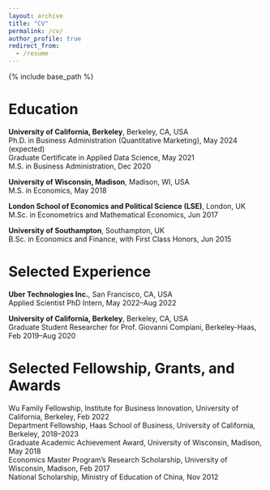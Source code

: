 ```yaml
---
layout: archive
title: "CV"
permalink: /cv/
author_profile: true
redirect_from:
  - /resume
---
```


{% include base_path %}

Education
======
**University of California, Berkeley**, Berkeley, CA, USA\
Ph.D. in Business Administration (Quantitative Marketing), May 2024 (expected)\
Graduate Certificate in Applied Data Science, May 2021\
M.S. in Business Administration, Dec 2020

**University of Wisconsin, Madison**, Madison, WI, USA\
M.S. in Economics, May 2018

**London School of Economics and Political Science (LSE)**, London, UK\
M.Sc. in Econometrics and Mathematical Economics, Jun 2017

**University of Southampton**, Southampton, UK\
B.Sc. in Economics and Finance, with First Class Honors, Jun 2015


Selected Experience
======
**Uber Technologies Inc.**, San Francisco, CA, USA\
Applied Scientist PhD Intern, May 2022–Aug 2022	

**University of California, Berkeley**, Berkeley, CA, USA\
Graduate Student Researcher for Prof. Giovanni Compiani, Berkeley-Haas, Feb 2019–Aug 2020
  
Selected Fellowship, Grants, and Awards
======
Wu Family Fellowship, Institute for Business Innovation, University of California, Berkeley, Feb 2022\
Department Fellowship, Haas School of Business, University of California, Berkeley, 2018–2023\
Graduate Academic Achievement Award, University of Wisconsin, Madison, May 2018\
Economics Master Program’s Research Scholarship, University of Wisconsin, Madison, Feb 2017\
National Scholarship, Ministry of Education of China, Nov 2012